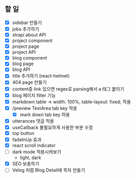 ## 할 일

- [x] sidebar 만들기
- [x] jobs 추가하기
- [x] strapi about API
- [x] project component
- [x] project page
- [x] project API
- [x] blog component
- [x] blog page
- [x] blog API
- [x] title 추가하기 (react-helmet)
- [x] 404 page 만들기
- [x] content중 link 있으면 regex로 parsing해서 a 태그 붙이기
- [x] blog 페이지 filter 기능
- [x] markdown table -> width: 100%, table-layout: fixed; 적용
- [x] /preview TextArea tab key 적용
  - [x] mark down tab key 허용
- [x] utterances 댓글 적용
- [x] useCallback 불필요하게 사용한 부분 수정
- [x] top button
- [x] fadeInUp 효과
- [x] react scroll indicator
- [ ] dark mode 적용시켜보기
  - light, dark
- [x] SEO 보충하기
- [ ] Velog 처럼 Blog Detail에 목차 만들기
